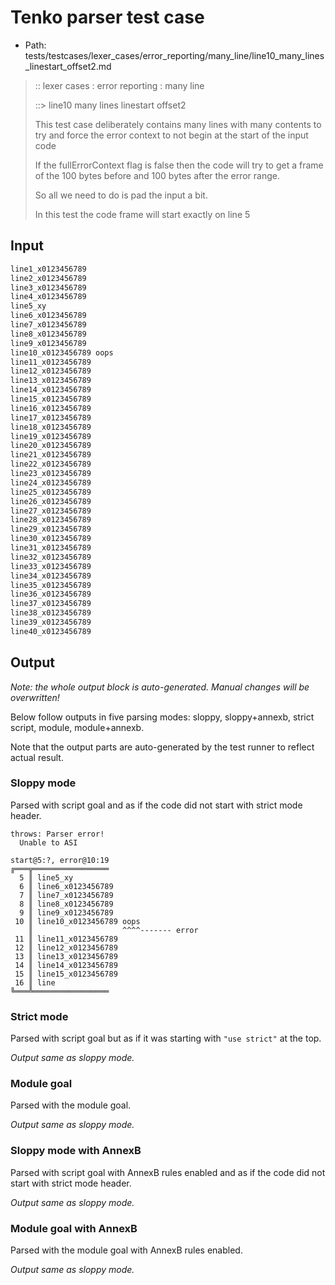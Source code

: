 # Tenko parser test case

- Path: tests/testcases/lexer_cases/error_reporting/many_line/line10_many_lines_linestart_offset2.md

> :: lexer cases : error reporting : many line
>
> ::> line10 many lines linestart offset2
>
> This test case deliberately contains many lines with many contents to try and force the error context to not begin at the start of the input code
>
> If the fullErrorContext flag is false then the code will try to get a frame of the 100 bytes before and 100 bytes after the error range.
>
> So all we need to do is pad the input a bit.
>
> In this test the code frame will start exactly on line 5

## Input

`````js
line1_x0123456789
line2_x0123456789
line3_x0123456789
line4_x0123456789
line5_xy
line6_x0123456789
line7_x0123456789
line8_x0123456789
line9_x0123456789
line10_x0123456789 oops
line11_x0123456789
line12_x0123456789
line13_x0123456789
line14_x0123456789
line15_x0123456789
line16_x0123456789
line17_x0123456789
line18_x0123456789
line19_x0123456789
line20_x0123456789
line21_x0123456789
line22_x0123456789
line23_x0123456789
line24_x0123456789
line25_x0123456789
line26_x0123456789
line27_x0123456789
line28_x0123456789
line29_x0123456789
line30_x0123456789
line31_x0123456789
line32_x0123456789
line33_x0123456789
line34_x0123456789
line35_x0123456789
line36_x0123456789
line37_x0123456789
line38_x0123456789
line39_x0123456789
line40_x0123456789
`````

## Output

_Note: the whole output block is auto-generated. Manual changes will be overwritten!_

Below follow outputs in five parsing modes: sloppy, sloppy+annexb, strict script, module, module+annexb.

Note that the output parts are auto-generated by the test runner to reflect actual result.

### Sloppy mode

Parsed with script goal and as if the code did not start with strict mode header.

`````
throws: Parser error!
  Unable to ASI

start@5:?, error@10:19
╔═══╦═════════════════
  5 ║ line5_xy
  6 ║ line6_x0123456789
  7 ║ line7_x0123456789
  8 ║ line8_x0123456789
  9 ║ line9_x0123456789
 10 ║ line10_x0123456789 oops
    ║                    ^^^^------- error
 11 ║ line11_x0123456789
 12 ║ line12_x0123456789
 13 ║ line13_x0123456789
 14 ║ line14_x0123456789
 15 ║ line15_x0123456789
 16 ║ line
╚═══╩═════════════════

`````

### Strict mode

Parsed with script goal but as if it was starting with `"use strict"` at the top.

_Output same as sloppy mode._

### Module goal

Parsed with the module goal.

_Output same as sloppy mode._

### Sloppy mode with AnnexB

Parsed with script goal with AnnexB rules enabled and as if the code did not start with strict mode header.

_Output same as sloppy mode._

### Module goal with AnnexB

Parsed with the module goal with AnnexB rules enabled.

_Output same as sloppy mode._
